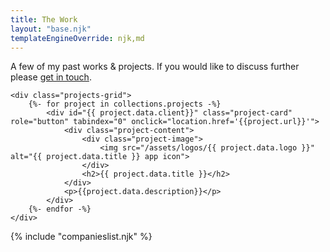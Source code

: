 ```yaml
---
title: The Work
layout: "base.njk"
templateEngineOverride: njk,md
---
```


<div id="projects" name="projects" class="projects-container">

A few of my past works & projects. If you would like to discuss further please <a href="mailto:derek.onay@gmail.com"> get in touch</a>.

    <div class="projects-grid">
        {%- for project in collections.projects -%}
            <div id="{{ project.data.client}}" class="project-card" role="button" tabindex="0" onclick="location.href='{{project.url}}'">
                <div class="project-content">
                    <div class="project-image">
                        <img src="/assets/logos/{{ project.data.logo }}" alt="{{ project.data.title }} app icon">
                    </div>
                    <h2>{{ project.data.title }}</h2>
                </div>
                <p>{{project.data.description}}</p>
            </div>
        {%- endfor -%}
    </div>
</div>

{% include "companieslist.njk" %}